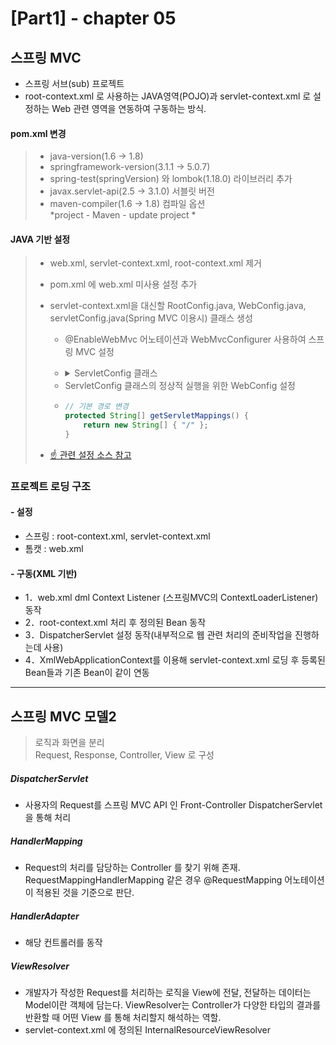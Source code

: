 
[Part1] - chapter 05
=========================

스프링 MVC 
--------
- 스프링 서브(sub) 프로젝트
- root-context.xml 로 사용하는 JAVA영역(POJO)과 servlet-context.xml 로 설정하는 Web 관련 영역을 연동하여 구동하는 방식. 

#### pom.xml 변경 
> - java-version(1.6 → 1.8)   
> - springframework-version(3.1.1 → 5.0.7)   
> - spring-test(springVersion) 와 lombok(1.18.0) 라이브러리 추가
> - javax.servlet-api(2.5 → 3.1.0) 서블릿 버전  
> - maven-compiler(1.6 → 1.8) 컴파일 옵션  
*project - Maven - update project *   

#### JAVA 기반 설정   
> - web.xml, servlet-context.xml, root-context.xml 제거   
> - pom.xml 에 web.xml 미사용 설정 추가 
> - servlet-context.xml을 대신할 RootConfig.java, WebConfig.java, servletConfig.java(Spring MVC 이용시) 클래스 생성   
>	* @EnableWebMvc 어노테이션과 WebMvcConfigurer 사용하여 스프링 MVC 설정
>	* 	<details markdown="1">
> 		<summary>ServletConfig 클래스</summary>
>	
>		```java   
>		@EnableWebMvc
>		@ComponentScan(basePackages = {"org.zerock.controller"})
>		 public class ServletConfig implements WebMvcConfigurer {
> 		
>		 	@Override
> 			public void configureViewResolvers(ViewResolverRegistry registry) {
> 		
> 			InternalResourceViewResolver bean = new  InternalResourceViewResolver();
> 			bean.setViewClass(JstlView.class);
> 			bean.setPrefix("/WEB-INF/views/");
>			bean.setSuffix(".jsp");
>			registry.viewResolver(bean);
>			}
>			
>			@Override
>			public void addResourceHandlers(ResourceHandlerRegistry registry) { 
>				registry.addResourceHandler("/resources/**").addResourceLocations("/resources/");
>			}
>		}	
>		``` 
>	</details>	
> 
>		
>	* ServletConfig 클래스의 정상적 실행을 위한 WebConfig 설정	
>	*	```java   
>		// 기본 경로 변경
>		protected String[] getServletMappings() {
>			return new String[] { "/" };
>		}
>		``` 
> -	[☝ 관련 설정 소스 참고](https://github.com/tyakamyz/spring_study/blob/master/personal_folder/pido/1_Week/chapter01_%EA%B0%9C%EB%B0%9C%ED%99%98%EA%B2%BD%EC%84%A4%EC%A0%95.md)

### 프로젝트 로딩 구조
#### - 설정
* 스프링 : root-context.xml, servlet-context.xml
* 톰캣 : web.xml

#### - 구동(XML 기반)
* 1．web.xml dml Context Listener (스프링MVC의 ContextLoaderListener) 동작
* 2．root-context.xml 처리 후 정의된 Bean 동작
* 3．DispatcherServlet 설정 동작(내부적으로 웹 관련 처리의 준비작업을 진행하는데 사용)
* 4．XmlWebApplicationContext를 이용해 servlet-context.xml 로딩 후 등록된 Bean들과 기존 Bean이 같이 연동 

<hr />

스프링 MVC 모델2
--------
> 로직과 화면을 분리   
> Request, Response, Controller, View 로 구성

##### DispatcherServlet
* 사용자의 Request를 스프링 MVC API 인 Front-Controller DispatcherServlet을 통해 처리
##### HandlerMapping
* Request의 처리를 담당하는 Controller 를 찾기 위해 존재.   
RequestMappingHandlerMapping 같은 경우 @RequestMapping 어노테이션이 적용된 것을 기준으로 판단. 
##### HandlerAdapter
* 해당 컨트롤러를 동작
##### ViewResolver
* 개발자가 작성한 Request를 처리하는 로직을 View에 전달, 전달하는 데이터는 Model이란 객체에 담는다. ViewResolver는 Controller가 다양한 타입의 결과를 반환할 때 어떤 View 를 통해 처리할지 해석하는 역할. 
* servlet-context.xml 에 정의된 InternalResourceViewResolver


